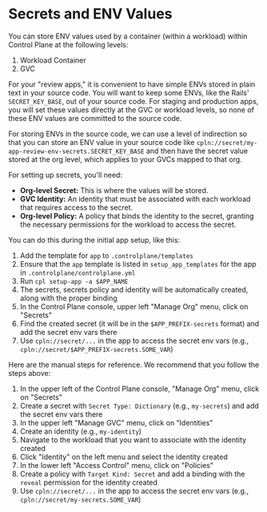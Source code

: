 # Secrets and ENV Values

You can store ENV values used by a container (within a workload) within Control Plane at the following levels:

1. Workload Container
2. GVC

For your "review apps," it is convenient to have simple ENVs stored in plain text in your source code. You will want to
keep some ENVs, like the Rails' `SECRET_KEY_BASE`, out of your source code. For staging and production apps, you will
set these values directly at the GVC or workload levels, so none of these ENV values are committed to the source code.

For storing ENVs in the source code, we can use a level of indirection so that you can store an ENV value in your source
code like `cpln://secret/my-app-review-env-secrets.SECRET_KEY_BASE` and then have the secret value stored at the org
level, which applies to your GVCs mapped to that org.

For setting up secrets, you'll need:

- **Org-level Secret:** This is where the values will be stored.
- **GVC Identity:** An identity that must be associated with each workload that requires access to the secret.
- **Org-level Policy:** A policy that binds the identity to the secret, granting the necessary permissions for the workload to access the secret.

You can do this during the initial app setup, like this:

1. Add the template for `app` to `.controlplane/templates`
2. Ensure that the `app` template is listed in `setup_app_templates` for the app in `.controlplane/controlplane.yml`
3. Run `cpl setup-app -a $APP_NAME`
4. The secrets, secrets policy and identity will be automatically created, along with the proper binding
5. In the Control Plane console, upper left "Manage Org" menu, click on "Secrets"
6. Find the created secret (it will be in the `$APP_PREFIX-secrets` format) and add the secret env vars there
7. Use `cpln://secret/...` in the app to access the secret env vars (e.g., `cpln://secret/$APP_PREFIX-secrets.SOME_VAR`)

Here are the manual steps for reference. We recommend that you follow the steps above:

1. In the upper left of the Control Plane console, "Manage Org" menu, click on "Secrets"
2. Create a secret with `Secret Type: Dictionary` (e.g., `my-secrets`) and add the secret env vars there
3. In the upper left "Manage GVC" menu, click on "Identities"
4. Create an identity (e.g., `my-identity`)
5. Navigate to the workload that you want to associate with the identity created
6. Click "Identity" on the left menu and select the identity created
7. In the lower left "Access Control" menu, click on "Policies"
8. Create a policy with `Target Kind: Secret` and add a binding with the `reveal` permission for the identity created
9. Use `cpln://secret/...` in the app to access the secret env vars (e.g., `cpln://secret/my-secrets.SOME_VAR`)
